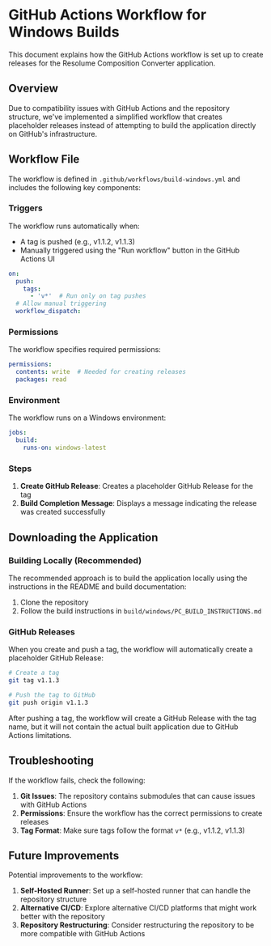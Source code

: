 # GitHub Actions Workflow for Windows Builds

This document explains how the GitHub Actions workflow is set up to create releases for the Resolume Composition Converter application.

## Overview

Due to compatibility issues with GitHub Actions and the repository structure, we've implemented a simplified workflow that creates placeholder releases instead of attempting to build the application directly on GitHub's infrastructure.

## Workflow File

The workflow is defined in `.github/workflows/build-windows.yml` and includes the following key components:

### Triggers

The workflow runs automatically when:
- A tag is pushed (e.g., v1.1.2, v1.1.3)
- Manually triggered using the "Run workflow" button in the GitHub Actions UI

```yaml
on:
  push:
    tags:
      - 'v*'  # Run only on tag pushes
  # Allow manual triggering
  workflow_dispatch:
```

### Permissions

The workflow specifies required permissions:

```yaml
permissions:
  contents: write  # Needed for creating releases
  packages: read
```

### Environment

The workflow runs on a Windows environment:

```yaml
jobs:
  build:
    runs-on: windows-latest
```

### Steps

1. **Create GitHub Release**: Creates a placeholder GitHub Release for the tag
2. **Build Completion Message**: Displays a message indicating the release was created successfully

## Downloading the Application

### Building Locally (Recommended)

The recommended approach is to build the application locally using the instructions in the README and build documentation:

1. Clone the repository
2. Follow the build instructions in `build/windows/PC_BUILD_INSTRUCTIONS.md`

### GitHub Releases

When you create and push a tag, the workflow will automatically create a placeholder GitHub Release:

```bash
# Create a tag
git tag v1.1.3

# Push the tag to GitHub
git push origin v1.1.3
```

After pushing a tag, the workflow will create a GitHub Release with the tag name, but it will not contain the actual built application due to GitHub Actions limitations.

## Troubleshooting

If the workflow fails, check the following:

1. **Git Issues**: The repository contains submodules that can cause issues with GitHub Actions
2. **Permissions**: Ensure the workflow has the correct permissions to create releases
3. **Tag Format**: Make sure tags follow the format `v*` (e.g., v1.1.2, v1.1.3)

## Future Improvements

Potential improvements to the workflow:

1. **Self-Hosted Runner**: Set up a self-hosted runner that can handle the repository structure
2. **Alternative CI/CD**: Explore alternative CI/CD platforms that might work better with the repository
3. **Repository Restructuring**: Consider restructuring the repository to be more compatible with GitHub Actions